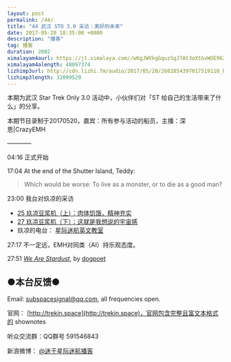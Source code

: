 ```yaml
---
layout: post
permalink: /44/
title: "44 武汉 STO 3.0 采访：美好的未来"
date: 2017-05-20 18:35:00 +0800
description: "播客"
tag: 播客 
duration: 2002
ximalayam4aurl: https://jt.ximalaya.com//wKgJWVkgGquzSgJ7At3oXtGvWOE962.mp3.m4a?channel=rss&amp;album_id=3135361&amp;track_id=38469181&amp;uid=6418191&amp;jt=https://audio.xmcdn.com/group29/M07/73/D4/wKgJWVkgGquzSgJ7At3oXtGvWOE962.mp3
ximalayam4alength: 48097374
lizhimp3url: http://cdn.lizhi.fm/audio/2017/05/20/2602854397017519110_hd.mp3
lizhimp3length: 32099529
---   
```


本期为武汉 Star Trek Only 3.0 活动中，小伙伴们对「ST 给自己的生活带来了什么」的分享。

本期节目录制于20170520，嘉宾：所有参与活动的船员，主播：深思\|CrazyEMH

————

04:16 正式开始

17:04 At the end of the Shutter Island, Teddy:

> Which would be worse: To live as a monster, or to die as a good man?

23:00 我台对玖凉的采访

- [25 玖凉豆浆机（上）：肉体饥饿，精神充实](http://trekin.space/25/)
- [27 玖凉豆浆机（下）：这就是我想说的宇宙感](http://trekin.space/27/)
- 玖凉的电台： [星际迷航英文教室](https://www.lizhi.fm/1316714/)

27:17 不一定远，EMH对同类（AI）持乐观态度。

27:51 [_We Are Stardust_](https://archiveofourown.org/works/99511), by [dogpoet](https://archiveofourown.org/users/dogpoet/pseuds/dogpoet)

## ●本台反馈●

Email: [subspacesignal@qq.com](mailto:subspacesignal@qq.com), all frequencies open.

官网： [http://trekin.space](http://trekin.space)，官网包含完整且富文本格式的 shownotes

听众交流群：QQ群号 591546843

新浪微博： [@迷于星际迷航播客](http://weibo.com/lostinst)
